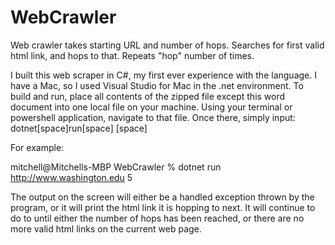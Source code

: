 # WebCrawler
Web crawler takes starting URL and number of hops.  Searches for first valid html link, and hops to that.  Repeats "hop" number of times.

I built this web scraper in C#, my first ever experience with the language.  I have a Mac, so I used Visual Studio for Mac in the .net environment. To build and run, place all contents of the zipped file except this word document into one local file on your machine.  Using your terminal or powershell application, navigate to that file.  Once there, simply input: dotnet[space]run[space] <url>[space]<number of hops>

For example:

mitchell@Mitchells-MBP WebCrawler % dotnet run http://www.washington.edu 5

The output on the screen will either be a handled exception thrown by the program, or it will print the html link it is hopping to next.  It will continue to do to until either the number of hops has been reached, or there are no more valid html links on the current web page.
